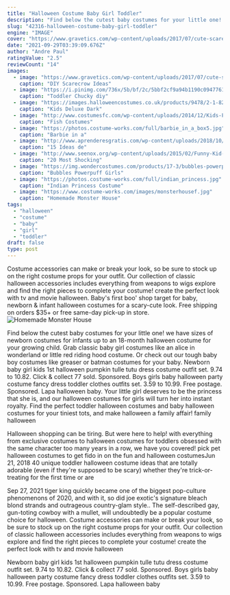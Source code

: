 ```yaml
---
title: "Halloween Costume Baby Girl Toddler"
description: "Find below the cutest baby costumes for your little one! we have sizes of newborn costumes for infants up to an 18-month halloween costume for your growing child. Grab classic baby girl costumes like an alice in wonderland or little red riding hood costume. Or check out our tough baby boy costumes like greaser or batman costumes for your baby"
slug: "42316-halloween-costume-baby-girl-toddler"
engine: "IMAGE"
cover: "https://www.gravetics.com/wp-content/uploads/2017/07/cute-scarecrow-costume-tutu.jpg"
date: "2021-09-29T03:39:09.676Z"
author: "Andre Paul"
ratingValue: "2.5"
reviewCount: "14"
images:
  - image: "https://www.gravetics.com/wp-content/uploads/2017/07/cute-scarecrow-costume-tutu.jpg"
    caption: "DIY Scarecrow Ideas"
  - image: "https://i.pinimg.com/736x/5b/bf/2c/5bbf2cf9a94b1190c094776191710370--diy-costumes-costume-halloween.jpg"
    caption: "Toddler Chucky diy"
  - image: "https://images.halloweencostumes.co.uk/products/9478/2-1-82592/kids-deluxe-dark-knight-batman.jpg"
    caption: "Kids Deluxe Dark"
  - image: "http://www.costumesfc.com/wp-content/uploads/2014/12/Kids-Fish-Costume.jpg"
    caption: "Fish Costumes"
  - image: "https://photos.costume-works.com/full/barbie_in_a_box5.jpg"
    caption: "Barbie in a"
  - image: "http://www.aprenderesgratis.com/wp-content/uploads/2018/10/disfraz-halloween-bebe-ideas.jpg"
    caption: "15 Ideas de"
  - image: "http://www.seenox.org/wp-content/uploads/2015/02/Funny-Kid-Costume-13.jpg"
    caption: "20 Most Shocking"
  - image: "https://img.wondercostumes.com/products/17-3/bubbles-powerpuff-girls-costume.jpg"
    caption: "Bubbles Powerpuff Girls"
  - image: "https://photos.costume-works.com/full/indian_princess.jpg"
    caption: "Indian Princess Costume"
  - image: "https://www.costume-works.com/images/monsterhousef.jpg"
    caption: "Homemade Monster House"
tags:
  - "halloween"
  - "costume"
  - "baby"
  - "girl"
  - "toddler"
draft: false
type: post
---
```


Costume accessories can make or break your look, so be sure to stock up on the right costume props for your outfit. Our collection of classic halloween accessories includes everything from weapons to wigs  explore and find the right pieces to complete your costume! create the perfect look with tv and movie halloween. Baby's first boo' shop target for baby, newborn & infant halloween costumes for a scary-cute look. Free shipping on orders $35+ or free same-day pick-up in store.
![Homemade Monster House](https://www.costume-works.com/images/monsterhousef.jpg "Homemade Monster House")

Find below the cutest baby costumes for your little one! we have sizes of newborn costumes for infants up to an 18-month halloween costume for your growing child. Grab classic baby girl costumes like an alice in wonderland or little red riding hood costume. Or check out our tough baby boy costumes like greaser or batman costumes for your baby. Newborn baby girl kids 1st halloween pumpkin tulle tutu dress costume outfit set. 9.74 to 10.82. Click &amp; collect  77 sold. Sponsored. Boys girls baby halloween party costume fancy dress toddler clothes outfits set. 3.59 to 10.99. Free postage. Sponsored. Lapa halloween baby. Your little girl deserves to be the princess that she is, and our halloween costumes for girls will turn her into instant royalty. Find the perfect toddler halloween costumes and baby halloween costumes for your tiniest tots, and make halloween a family affair! family halloween
<!--inArticleAds-->

<!--galleryOne-->

Halloween shopping can be tiring. But were here to help! with everything from exclusive costumes to halloween costumes for toddlers obsessed with the same character too many years in a row, we have you covered! pick pet halloween costumes to get fido in on the fun and halloween costumesJun 21, 2018 40 unique toddler halloween costume ideas that are totally adorable (even if they're supposed to be scary) whether they're trick-or-treating for the first time or are
<!--inArticleAds-->

<!--galleryTwo-->

Sep 27, 2021 tiger king quickly became one of the biggest pop-culture phenomenons of 2020, and with it, so did joe exotic's signature bleach blond strands and outrageous country-glam style.. The self-described gay, gun-toting cowboy with a mullet, will undoubtedly be a popular costume choice for halloween. Costume accessories can make or break your look, so be sure to stock up on the right costume props for your outfit. Our collection of classic halloween accessories includes everything from weapons to wigs  explore and find the right pieces to complete your costume! create the perfect look with tv and movie halloween
<!--galleryThree-->

Newborn baby girl kids 1st halloween pumpkin tulle tutu dress costume outfit set. 9.74 to 10.82. Click & collect  77 sold. Sponsored. Boys girls baby halloween party costume fancy dress toddler clothes outfits set. 3.59 to 10.99. Free postage. Sponsored. Lapa halloween baby